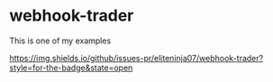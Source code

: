 

# webhook-trader


This is one of my examples

https://img.shields.io/github/issues-pr/eliteninja07/webhook-trader?style=for-the-badge&state=open

